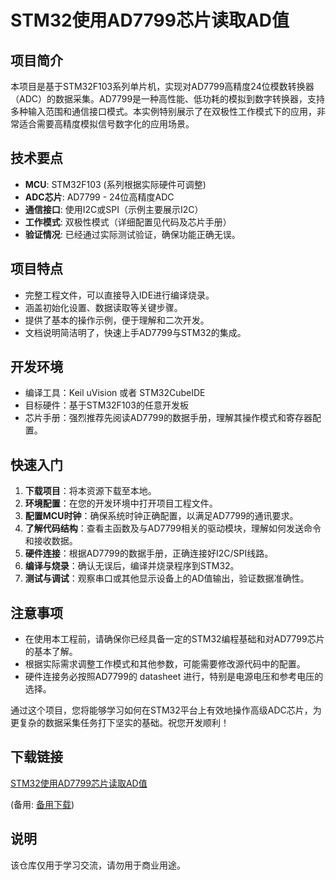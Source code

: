 # STM32使用AD7799芯片读取AD值

## 项目简介

本项目是基于STM32F103系列单片机，实现对AD7799高精度24位模数转换器（ADC）的数据采集。AD7799是一种高性能、低功耗的模拟到数字转换器，支持多种输入范围和通信接口模式。本实例特别展示了在双极性工作模式下的应用，非常适合需要高精度模拟信号数字化的应用场景。

## 技术要点

- **MCU**: STM32F103 (系列根据实际硬件可调整)
- **ADC芯片**: AD7799 - 24位高精度ADC
- **通信接口**: 使用I2C或SPI（示例主要展示I2C）
- **工作模式**: 双极性模式（详细配置见代码及芯片手册）
- **验证情况**: 已经通过实际测试验证，确保功能正确无误。

## 项目特点

- 完整工程文件，可以直接导入IDE进行编译烧录。
- 涵盖初始化设置、数据读取等关键步骤。
- 提供了基本的操作示例，便于理解和二次开发。
- 文档说明简洁明了，快速上手AD7799与STM32的集成。

## 开发环境

- 编译工具：Keil uVision 或者 STM32CubeIDE
- 目标硬件：基于STM32F103的任意开发板
- 芯片手册：强烈推荐先阅读AD7799的数据手册，理解其操作模式和寄存器配置。

## 快速入门

1. **下载项目**：将本资源下载至本地。
2. **环境配置**：在您的开发环境中打开项目工程文件。
3. **配置MCU时钟**：确保系统时钟正确配置，以满足AD7799的通讯要求。
4. **了解代码结构**：查看主函数及与AD7799相关的驱动模块，理解如何发送命令和接收数据。
5. **硬件连接**：根据AD7799的数据手册，正确连接好I2C/SPI线路。
6. **编译与烧录**：确认无误后，编译并烧录程序到STM32。
7. **测试与调试**：观察串口或其他显示设备上的AD值输出，验证数据准确性。

## 注意事项

- 在使用本工程前，请确保你已经具备一定的STM32编程基础和对AD7799芯片的基本了解。
- 根据实际需求调整工作模式和其他参数，可能需要修改源代码中的配置。
- 硬件连接务必按照AD7799的 datasheet 进行，特别是电源电压和参考电压的选择。

通过这个项目，您将能够学习如何在STM32平台上有效地操作高级ADC芯片，为更复杂的数据采集任务打下坚实的基础。祝您开发顺利！

## 下载链接
[STM32使用AD7799芯片读取AD值](https://pan.quark.cn/s/b9d13e4d12cb) 

(备用: [备用下载](https://pan.baidu.com/s/1NuF9Mb3u6emyz61zuon6AQ?pwd=1234))

## 说明

该仓库仅用于学习交流，请勿用于商业用途。
